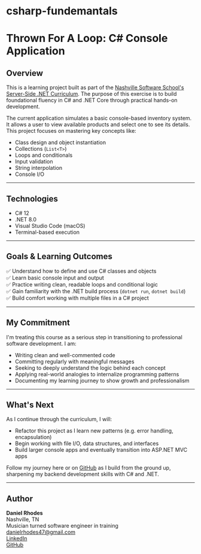 # csharp-fundemantals
# Thrown For A Loop: C# Console Application

## Overview

This is a learning project built as part of the [Nashville Software School's Server-Side .NET Curriculum](https://github.com/nashville-software-school/server-side-dotnet-curriculum). The purpose of this exercise is to build foundational fluency in C# and .NET Core through practical hands-on development.

The current application simulates a basic console-based inventory system. It allows a user to view available products and select one to see its details. This project focuses on mastering key concepts like:

- Class design and object instantiation
- Collections (`List<T>`)
- Loops and conditionals
- Input validation
- String interpolation
- Console I/O

---

## Technologies

- C# 12
- .NET 8.0
- Visual Studio Code (macOS)
- Terminal-based execution

---

## Goals & Learning Outcomes

✅ Understand how to define and use C# classes and objects  
✅ Learn basic console input and output  
✅ Practice writing clean, readable loops and conditional logic  
✅ Gain familiarity with the .NET build process (`dotnet run`, `dotnet build`)  
✅ Build comfort working with multiple files in a C# project  

---

## My Commitment

I'm treating this course as a serious step in transitioning to professional software development. I am:

- Writing clean and well-commented code
- Committing regularly with meaningful messages
- Seeking to deeply understand the logic behind each concept
- Applying real-world analogies to internalize programming patterns
- Documenting my learning journey to show growth and professionalism

---

## What's Next

As I continue through the curriculum, I will:

- Refactor this project as I learn new patterns (e.g. error handling, encapsulation)
- Begin working with file I/O, data structures, and interfaces
- Build larger console apps and eventually transition into ASP.NET MVC apps

Follow my journey here or on [GitHub](https://github.com/danielrhodes11) as I build from the ground up, sharpening my backend development skills with C# and .NET.

---

## Author

**Daniel Rhodes**  
 Nashville, TN  
Musician turned software engineer in training  
[danielrhodes47@gmail.com](mailto:danielrhodes47@gmail.com)  
[LinkedIn](https://www.linkedin.com/in/daniel-rhodes-bb96b1222/)  
[GitHub](https://github.com/danielrhodes11)

